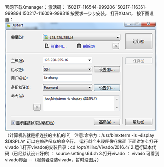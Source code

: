 官网下载Xmanager； 激活码： 150217-116544-999206 150217-116361-999894 150217-116009-999318
按要求一步步安装。 打开Xstart， 按下图设置： 
![image](https://github.com/tigerZhouCN/picture/blob/master/picture/Xmanager_Xstart%E8%AE%BE%E7%BD%AE.png)
（计算机名就是相连接的主机的IP）
注意:命令为：/usr/bin/xterm -ls -display $DISPLAY
     可以在修改保存的命令行。         运行就会出现图像化界面
下面讲怎么打开vivado 1.打开vivado的安装目录：cd /opt/Xilinx/Vivado/2016.4/ 2.运行脚本代码（已经默认设计好的）： source settings64.sh 3.打开vivado ：     vivado 可看到vivado界面  --（服务器没装vivado，暂时没图片）
